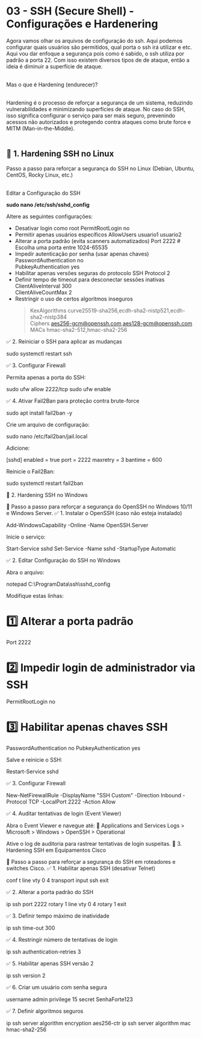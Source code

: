 # 03 - SSH (Secure Shell) - Configurações e Hardenering

Agora vamos olhar os arquivos de configuração do ssh. Aqui podemos configurar quais usuários são permitidos, qual porta o ssh irá utilizar e etc. Aqui vou dar enfoque a segurança pois como é sabido, o ssh utiliza por padrão a porta 22. Com isso existem diversos tipos de de ataque, então a ideia é diminuir a superfície de ataque. <br> </br>


Mas o que é Hardening (endurecer)? <br></br>

Hardening é o processo de reforçar a segurança de um sistema, reduzindo vulnerabilidades e minimizando superfícies de ataque. No caso do SSH, isso significa configurar o serviço para ser mais seguro, prevenindo acessos não autorizados e protegendo contra ataques como brute force e MITM (Man-in-the-Middle). <br></br>

## 🔹 1. Hardening SSH no Linux
 
Passo a passo para reforçar a segurança do SSH no Linux (Debian, Ubuntu, CentOS, Rocky Linux, etc.) <br></br>

Editar a Configuração do SSH

**sudo nano /etc/ssh/sshd_config**

Altere as seguintes configurações:

* Desativar login como root
    PermitRootLogin no  
*  Permitir apenas usuários específicos
    AllowUsers usuario1 usuario2  
* Alterar a porta padrão (evita scanners automatizados)
    Port 2222   # Escolha uma porta entre 1024-65535  
* Impedir autenticação por senha (usar apenas chaves)
    PasswordAuthentication no  
    PubkeyAuthentication yes
* Habilitar apenas versões seguras do protocolo SSH
    Protocol 2  
* Definir tempo de timeout para desconectar sessões inativas
    ClientAliveInterval 300  
    ClientAliveCountMax 2
* Restringir o uso de certos algoritmos inseguros
    > KexAlgorithms curve25519-sha256,ecdh-sha2-nistp521,ecdh-sha2-nistp384  
    > Ciphers aes256-gcm@openssh.com,aes128-gcm@openssh.com  
    > MACs hmac-sha2-512,hmac-sha2-256  

✅ 2. Reiniciar o SSH para aplicar as mudanças

sudo systemctl restart ssh

✅ 3. Configurar Firewall

Permita apenas a porta do SSH:

sudo ufw allow 2222/tcp
sudo ufw enable

✅ 4. Ativar Fail2Ban para proteção contra brute-force

sudo apt install fail2ban -y

Crie um arquivo de configuração:

sudo nano /etc/fail2ban/jail.local

Adicione:

[sshd]
enabled = true
port = 2222
maxretry = 3
bantime = 600

Reinicie o Fail2Ban:

sudo systemctl restart fail2ban

🔹 2. Hardening SSH no Windows

📍 Passo a passo para reforçar a segurança do OpenSSH no Windows 10/11 e Windows Server.
✅ 1. Instalar o OpenSSH (caso não esteja instalado)

Add-WindowsCapability -Online -Name OpenSSH.Server

Inicie o serviço:

Start-Service sshd
Set-Service -Name sshd -StartupType Automatic

✅ 2. Editar Configuração do SSH no Windows

Abra o arquivo:

notepad C:\ProgramData\ssh\sshd_config

Modifique estas linhas:

# 1️⃣ Alterar a porta padrão
Port 2222

# 2️⃣ Impedir login de administrador via SSH
PermitRootLogin no

# 3️⃣ Habilitar apenas chaves SSH
PasswordAuthentication no
PubkeyAuthentication yes

Salve e reinicie o SSH:

Restart-Service sshd

✅ 3. Configurar Firewall

New-NetFirewallRule -DisplayName "SSH Custom" -Direction Inbound -Protocol TCP -LocalPort 2222 -Action Allow

✅ 4. Auditar tentativas de login (Event Viewer)

Abra o Event Viewer e navegue até:
📍 Applications and Services Logs > Microsoft > Windows > OpenSSH > Operational

Ative o log de auditoria para rastrear tentativas de login suspeitas.
🔹 3. Hardening SSH em Equipamentos Cisco

📍 Passo a passo para reforçar a segurança do SSH em roteadores e switches Cisco.
✅ 1. Habilitar apenas SSH (desativar Telnet)

conf t
 line vty 0 4
 transport input ssh
 exit

✅ 2. Alterar a porta padrão do SSH

ip ssh port 2222 rotary 1
line vty 0 4
 rotary 1
 exit

✅ 3. Definir tempo máximo de inatividade

ip ssh time-out 300

✅ 4. Restringir número de tentativas de login

ip ssh authentication-retries 3

✅ 5. Habilitar apenas SSH versão 2

ip ssh version 2

✅ 6. Criar um usuário com senha segura

username admin privilege 15 secret SenhaForte123

✅ 7. Definir algoritmos seguros

ip ssh server algorithm encryption aes256-ctr
ip ssh server algorithm mac hmac-sha2-256






